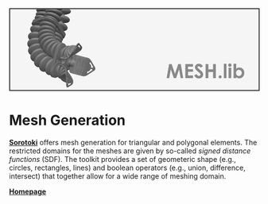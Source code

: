 <div align="center"> <img src="./src/mesh.png" width="650"> </div>

# Mesh Generation
[**Sorotoki**](https://bjcaasenbrood.github.io/SorotokiCode/) offers mesh generation for triangular and polygonal elements. The restricted domains for the meshes are given by so-called *signed distance functions* (SDF). The toolkit provides a set of geometeric shape (e.g., circles, rectangles, lines) and boolean operators (e.g., union, difference, intersect) that together allow for a wide range of meshing domain. 

[**Homepage**](https://bjcaasenbrood.github.io/SorotokiCode/)
